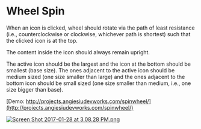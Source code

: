 # Wheel Spin #

When an icon is clicked, wheel should rotate via the path of least resistance (i.e., counterclockwise or clockwise, whichever path is shortest) such that the clicked icon is at the top.

The content inside the icon should always remain upright.

The active icon should be the largest and the icon at the bottom should be smallest (base size). The ones adjacent to the active icon should be medium sized (one size smaller than large) and the ones adjacent to the bottom icon should be small sized (one size smaller than medium, i.e., one size bigger than base).

[Demo: http://projects.angiesiudevworks.com/spinwheel/](http://projects.angiesiudevworks.com/spinwheel/)

[![Screen Shot 2017-01-28 at 3.08.28 PM.png](https://bitbucket.org/repo/8xrbbM/images/183446850-Screen%20Shot%202017-01-28%20at%203.08.28%20PM.png)](http://projects.angiesiudevworks.com/spinwheel/)